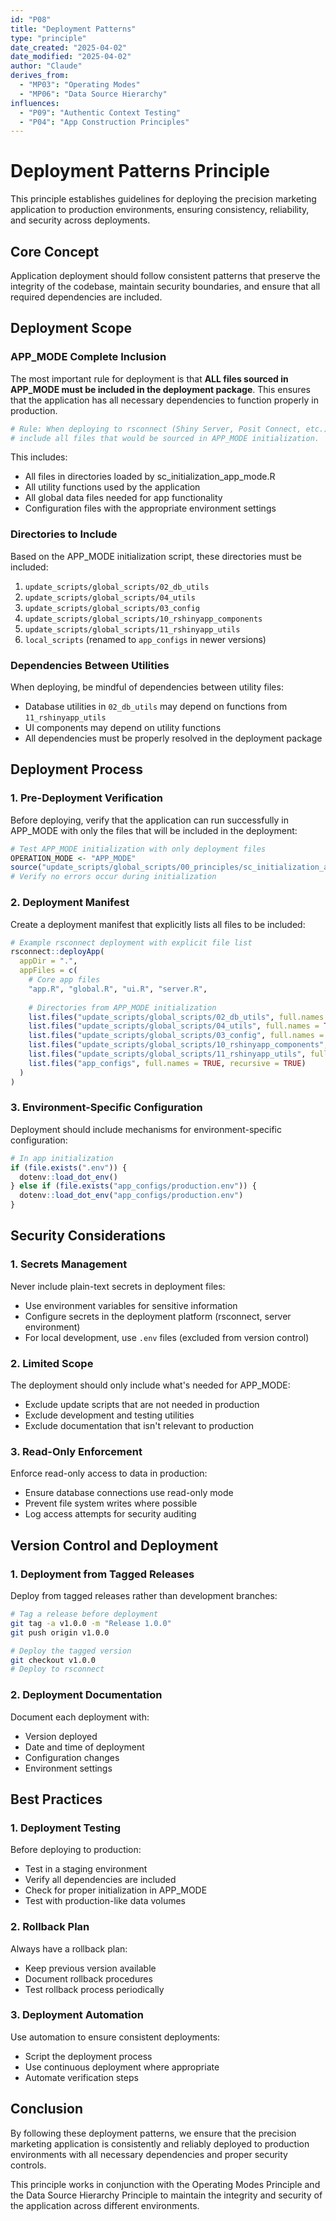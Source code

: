 ```yaml
---
id: "P08"
title: "Deployment Patterns"
type: "principle"
date_created: "2025-04-02"
date_modified: "2025-04-02"
author: "Claude"
derives_from:
  - "MP03": "Operating Modes"
  - "MP06": "Data Source Hierarchy"
influences:
  - "P09": "Authentic Context Testing"
  - "P04": "App Construction Principles"
---
```


# Deployment Patterns Principle

This principle establishes guidelines for deploying the precision marketing application to production environments, ensuring consistency, reliability, and security across deployments.

## Core Concept

Application deployment should follow consistent patterns that preserve the integrity of the codebase, maintain security boundaries, and ensure that all required dependencies are included.

## Deployment Scope

### APP_MODE Complete Inclusion

The most important rule for deployment is that **ALL files sourced in APP_MODE must be included in the deployment package**. This ensures that the application has all necessary dependencies to function properly in production.

```r
# Rule: When deploying to rsconnect (Shiny Server, Posit Connect, etc.),
# include all files that would be sourced in APP_MODE initialization.
```

This includes:
- All files in directories loaded by sc_initialization_app_mode.R
- All utility functions used by the application
- All global data files needed for app functionality
- Configuration files with the appropriate environment settings

### Directories to Include

Based on the APP_MODE initialization script, these directories must be included:
1. `update_scripts/global_scripts/02_db_utils`
2. `update_scripts/global_scripts/04_utils`
3. `update_scripts/global_scripts/03_config`
4. `update_scripts/global_scripts/10_rshinyapp_components`
5. `update_scripts/global_scripts/11_rshinyapp_utils`
6. `local_scripts` (renamed to `app_configs` in newer versions)

### Dependencies Between Utilities

When deploying, be mindful of dependencies between utility files:
- Database utilities in `02_db_utils` may depend on functions from `11_rshinyapp_utils`
- UI components may depend on utility functions
- All dependencies must be properly resolved in the deployment package

## Deployment Process

### 1. Pre-Deployment Verification

Before deploying, verify that the application can run successfully in APP_MODE with only the files that will be included in the deployment:

```r
# Test APP_MODE initialization with only deployment files
OPERATION_MODE <- "APP_MODE"
source("update_scripts/global_scripts/00_principles/sc_initialization_app_mode.R")
# Verify no errors occur during initialization
```

### 2. Deployment Manifest

Create a deployment manifest that explicitly lists all files to be included:

```r
# Example rsconnect deployment with explicit file list
rsconnect::deployApp(
  appDir = ".",
  appFiles = c(
    # Core app files
    "app.R", "global.R", "ui.R", "server.R",
    
    # Directories from APP_MODE initialization
    list.files("update_scripts/global_scripts/02_db_utils", full.names = TRUE, recursive = TRUE),
    list.files("update_scripts/global_scripts/04_utils", full.names = TRUE, recursive = TRUE),
    list.files("update_scripts/global_scripts/03_config", full.names = TRUE, recursive = TRUE),
    list.files("update_scripts/global_scripts/10_rshinyapp_components", full.names = TRUE, recursive = TRUE),
    list.files("update_scripts/global_scripts/11_rshinyapp_utils", full.names = TRUE, recursive = TRUE),
    list.files("app_configs", full.names = TRUE, recursive = TRUE)
  )
)
```

### 3. Environment-Specific Configuration

Deployment should include mechanisms for environment-specific configuration:

```r
# In app initialization
if (file.exists(".env")) {
  dotenv::load_dot_env()
} else if (file.exists("app_configs/production.env")) {
  dotenv::load_dot_env("app_configs/production.env")
}
```

## Security Considerations

### 1. Secrets Management

Never include plain-text secrets in deployment files:
- Use environment variables for sensitive information
- Configure secrets in the deployment platform (rsconnect, server environment)
- For local development, use `.env` files (excluded from version control)

### 2. Limited Scope

The deployment should only include what's needed for APP_MODE:
- Exclude update scripts that are not needed in production
- Exclude development and testing utilities
- Exclude documentation that isn't relevant to production

### 3. Read-Only Enforcement

Enforce read-only access to data in production:
- Ensure database connections use read-only mode
- Prevent file system writes where possible
- Log access attempts for security auditing

## Version Control and Deployment

### 1. Deployment from Tagged Releases

Deploy from tagged releases rather than development branches:

```bash
# Tag a release before deployment
git tag -a v1.0.0 -m "Release 1.0.0"
git push origin v1.0.0

# Deploy the tagged version
git checkout v1.0.0
# Deploy to rsconnect
```

### 2. Deployment Documentation

Document each deployment with:
- Version deployed
- Date and time of deployment
- Configuration changes
- Environment settings

## Best Practices

### 1. Deployment Testing

Before deploying to production:
- Test in a staging environment
- Verify all dependencies are included
- Check for proper initialization in APP_MODE
- Test with production-like data volumes

### 2. Rollback Plan

Always have a rollback plan:
- Keep previous version available
- Document rollback procedures
- Test rollback process periodically

### 3. Deployment Automation

Use automation to ensure consistent deployments:
- Script the deployment process
- Use continuous deployment where appropriate
- Automate verification steps

## Conclusion

By following these deployment patterns, we ensure that the precision marketing application is consistently and reliably deployed to production environments with all necessary dependencies and proper security controls.

This principle works in conjunction with the Operating Modes Principle and the Data Source Hierarchy Principle to maintain the integrity and security of the application across different environments.
